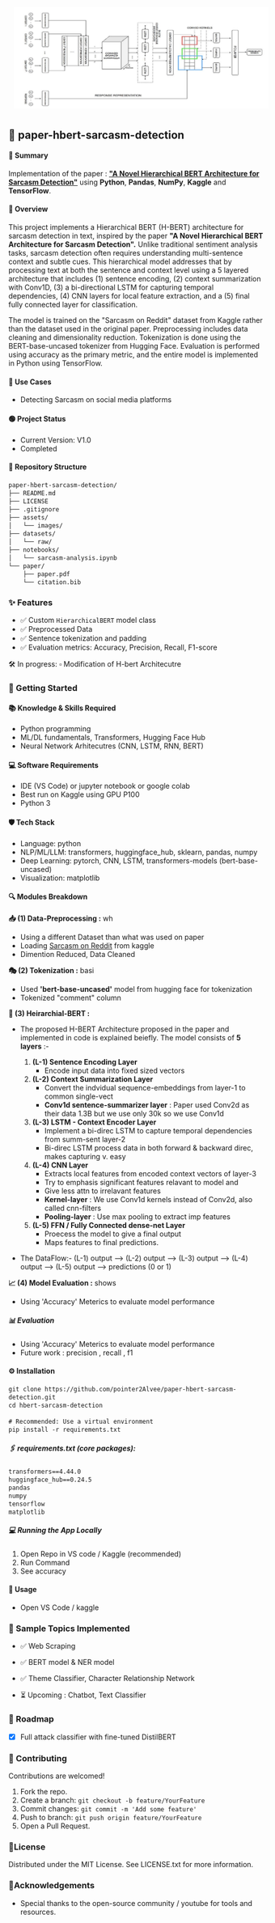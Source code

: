 <div style="display: flex; justify-content: space-around; align-items: center;">
  <img src="assets/images/hbert_arch.JPG" alt="Image 1" style="width: 100%; margin: 10px;">
</div>

## 📜 paper-hbert-sarcasm-detection
#### 📌 Summary 
Implementation of the paper : 
**["A Novel Hierarchical BERT Architecture for Sarcasm Detection"](https://aclanthology.org/2020.figlang-1.14.pdf)** using **Python**, **Pandas**, **NumPy**, **Kaggle** and **TensorFlow**.

#### 🧠 Overview
This project implements a Hierarchical BERT (H-BERT) architecture for sarcasm detection in text, inspired by the paper **"A Novel Hierarchical BERT Architecture for Sarcasm Detection".** Unlike traditional sentiment analysis tasks, sarcasm detection often requires understanding multi-sentence context and subtle cues. This hierarchical model addresses that by processing text at both the sentence and context level using a 5 layered architecture that includes (1) sentence encoding, (2) context summarization with Conv1D, (3) a bi-directional LSTM for capturing temporal dependencies, (4) CNN layers for local feature extraction, and a (5) final fully connected layer for classification.

The model is trained on the "Sarcasm on Reddit" dataset from Kaggle rather than the dataset used in the original paper. Preprocessing includes data cleaning and dimensionality reduction. Tokenization is done using the BERT-base-uncased tokenizer from Hugging Face. Evaluation is performed using accuracy as the primary metric, and the entire model is implemented in Python using TensorFlow.

#### 🎯 Use Cases 
- Detecting Sarcasm on social media platforms

#### 🟢 Project Status
- Current Version: V1.0
- Completed

#### 📂 Repository Structure
```
paper-hbert-sarcasm-detection/
├── README.md
├── LICENSE
├── .gitignore                  
├── assets/                      
│   └── images/
├── datasets/                      
│   └── raw/
├── notebooks/               
│   └── sarcasm-analysis.ipynb            
└── paper/                   
    ├── paper.pdf
    └── citation.bib
```


### ✨ Features
- ✅ Custom `HierarchicalBERT` model class
- ✅ Preprocessed Data
- ✅ Sentence tokenization and padding
- ✅ Evaluation metrics: Accuracy, Precision, Recall, F1-score

🛠️ In progress:
▫️ Modification of H-bert Architecutre 

<!--
### 🎥 Demo
 <a href="https://www.youtube.com/shorts/wexIv6X45eE?feature=share" target="_blank">
  <img src="assets/images/2_2.JPG" alt="YouTube Video" width="390" height="270">
</a> 
-->

### 🚀 Getting Started
#### 📚 Knowledge & Skills Required 
- Python programming
- ML/DL fundamentals, Transformers, Hugging Face Hub
- Neural Network Arhitecutres (CNN, LSTM, RNN, BERT)

#### 💻 Software Requirements
- IDE (VS Code) or jupyter notebook or google colab
- Best run on Kaggle using GPU P100
- Python 3
  
#### 🛡️ Tech Stack
- Language: python
- NLP/ML/LLM: transformers, huggingface_hub, sklearn, pandas, numpy
- Deep Learning: pytorch, CNN, LSTM, transformers-models (bert-base-uncased) 
- Visualization: matplotlib

#### 🔍 Modules Breakdown
<b> 📥 (1) Data-Preprocessing :</b> wh 
- Using a different Dataset than what was used on paper
- Loading [Sarcasm on Reddit](https://www.kaggle.com/datasets/danofer/sarcasm?select=train-balanced-sarcasm.csv) from kaggle 
- Dimention Reduced, Data Cleaned

<b> 🎭 (2) Tokenization :</b> basi
- Used **'bert-base-uncased'** model from hugging face for tokenization
- Tokenized "comment" column

<b> 🤖 (3) Heirarchial-BERT :</b> 
- The proposed H-BERT Architecture proposed in the paper and implemented in code is explained beiefly. The model consists of **5 layers** :-
  1. **(L-1) Sentence Encoding Layer**  
     - Encode input data into fixed sized vectors
  2. **(L-2) Context Summarization Layer**  
     - Convert the indvidual sequence-embeddings from layer-1 to common single-vect
     - **Conv1d sentence-summarizer layer** : Paper used Conv2d as their data 1.3B but we use only 30k so we use Conv1d
  3. **(L-3) LSTM - Context Encoder Layer**  
     - Implement a bi-direc LSTM to capture temporal dependencies from summ-sent layer-2
     - Bi-direc LSTM process data in both forward & backward direc, makes capturing v. easy
  4. **(L-4) CNN Layer**  
     - Extracts local features from encoded context vectors of layer-3
     - Try to emphasis significant features relavant to model and 
     - Give less attn to irrelavant features
     - **Kernel-layer**  : We use Conv1d kernels instead of Conv2d, also called cnn-filters
     - **Pooling-layer** : Use max pooling to extract imp features
  5. **(L-5) FFN / Fully Connected dense-net Layer**  
     - Proecess the model to give a final output 
     - Maps features to final predictions.

- The DataFlow:- 
(L-1) output --> (L-2) output --> (L-3) output --> (L-4) output --> (L-5) output --> predictions (0 or 1)

<b> 📈 (4) Model Evaluation :</b> shows
- Using 'Accuracy' Meterics to evaluate model performance

##### 📊 Evaluation
- Using 'Accuracy' Meterics to evaluate model performance
- Future work : precision , recall , f1

#### ⚙️ Installation
```
git clone https://github.com/pointer2Alvee/paper-hbert-sarcasm-detection.git
cd hbert-sarcasm-detection

# Recommended: Use a virtual environment
pip install -r requirements.txt
```

##### 🖇️ requirements.txt (core packages):
```
transformers==4.44.0
huggingface_hub==0.24.5
pandas
numpy
tensorflow
matplotlib
```

##### 💻 Running the App Locally
1. Open Repo in VS code / Kaggle (recommended)
2. Run Command
3. See accuracy

#### 📖 Usage
- Open VS Code / kaggle 
### 🧪 Sample Topics Implemented
- ✅ Web Scraping
- ✅ BERT model & NER model
- ✅ Theme Classifier, Character Relationship Network
  
- ⏳ Upcoming  : Chatbot, Text Classifier

### 🧭 Roadmap
- [x] Full attack classifier with fine-tuned DistilBERT


### 🤝 Contributing
Contributions are welcomed!
1. Fork the repo. 
2. Create a branch: ```git checkout -b feature/YourFeature```
3. Commit changes: ```git commit -m 'Add some feature'```
4. Push to branch: ```git push origin feature/YourFeature```
5. Open a Pull Request.

### 📜License
Distributed under the MIT License. See LICENSE.txt for more information.

### 🙏Acknowledgements
- Special thanks to the open-source community / youtube for tools and resources.
